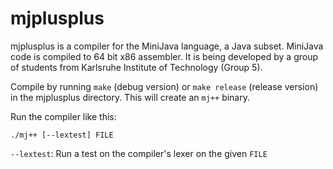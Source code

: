 mjplusplus
==========

mjplusplus is a compiler for the MiniJava language, a Java subset. MiniJava code is compiled to 64 bit x86 assembler. It is being developed by a group of students from Karlsruhe Institute of Technology (Group 5).

Compile by running `make` (debug version) or `make release` (release version) in the mjplusplus directory. This will create an `mj++` binary.

Run the compiler like this:

`./mj++ [--lextest] FILE`

`--lextest`: Run a test on the compiler's lexer on the given `FILE`
